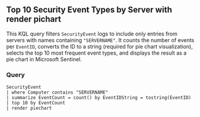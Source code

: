 ## Top 10 Security Event Types by Server with render pichart

This KQL query filters `SecurityEvent` logs to include only entries from servers with names containing `"SERVERNAME"`. It counts the number of events per `EventID`, converts the ID to a string (required for pie chart visualization), selects the top 10 most frequent event types, and displays the result as a pie chart in Microsoft Sentinel.

### Query

```kql
SecurityEvent
| where Computer contains "SERVERNAME"
| summarize EventCount = count() by EventIDString = tostring(EventID)
| top 10 by EventCount
| render piechart
